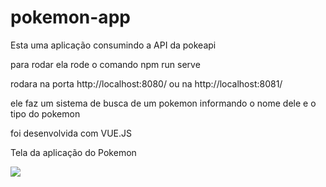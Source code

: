 # pokemon-app


Esta uma aplicação consumindo a API da pokeapi

para rodar ela rode o comando npm run serve

rodara na porta http://localhost:8080/ ou na http://localhost:8081/

ele faz um sistema de busca de um pokemon informando o nome dele e o tipo do pokemon

foi desenvolvida com VUE.JS

Tela da aplicação do Pokemon

<img src="./assets/tela.png">
